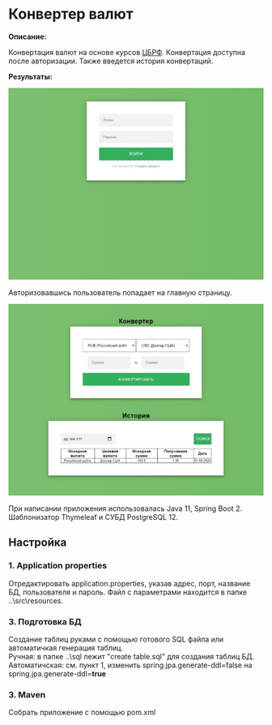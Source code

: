 # Конвертер валют

**Описание:**

Конвертация валют на основе курсов [ЦБРФ](http://www.cbr.ru/scripts/XML_daily.asp). Конвертация доступна после авторизации. Также введется история конвертаций.

**Результаты:**

<p align="center">
  <img src="login.jpg">
</p>

Авторизовавшись пользователь попадает на главную страницу.

<p align="center">
  <img src="converter.jpg">
</p>

 При написании приложения использовалась Java 11, Spring Boot 2. Шаблонизатор Thymeleaf и СУБД PostgreSQL 12.

## Настройка
### 1. Application properties
Отредактировать application.properties, указав адрес, порт, название БД, пользователя и пароль. Файл с параметрами находится в папке ..\src\resources.

### 3. Подготовка БД
Создание таблиц руками с помощью готового SQL файла или автоматичкая генерация таблиц.  
Ручная: в папке ..\sql лежит "create table.sql" для создания таблиц БД.  
Автоматичская: см. пункт 1, изменить spring.jpa.generate-ddl=false на spring.jpa.generate-ddl=**true**

### 3. Maven
Собрать приложение с помощью pom.xml